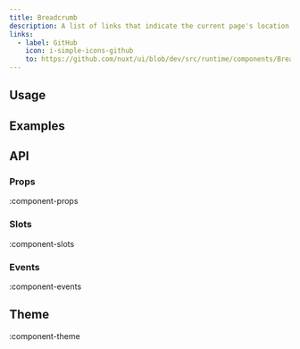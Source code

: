 ```yaml
---
title: Breadcrumb
description: A list of links that indicate the current page's location within a navigational hierarchy.
links:
  - label: GitHub
    icon: i-simple-icons-github
    to: https://github.com/nuxt/ui/blob/dev/src/runtime/components/Breadcrumb.vue
---
```


## Usage

## Examples

## API

### Props

:component-props

### Slots

:component-slots

### Events

:component-events

## Theme

:component-theme
